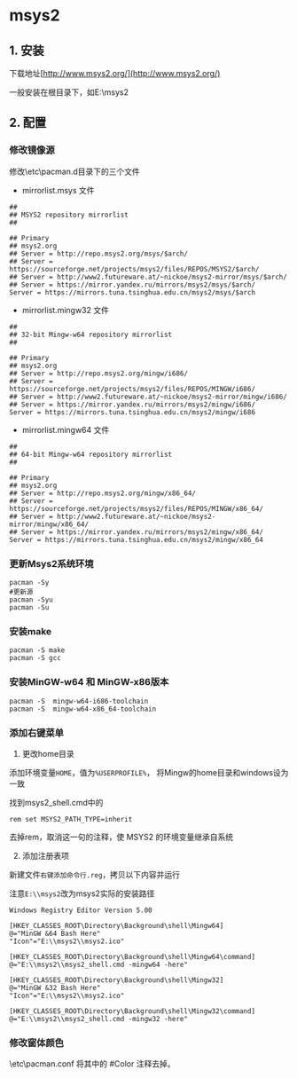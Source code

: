 # msys2
## 1. 安装
下载地址[http://www.msys2.org/](http://www.msys2.org/)

一般安装在根目录下，如E:\msys2

## 2. 配置
### 修改镜像源
修改\etc\pacman.d目录下的三个文件

*  mirrorlist.msys 文件

```
##
## MSYS2 repository mirrorlist
##

## Primary
## msys2.org
## Server = http://repo.msys2.org/msys/$arch/
## Server = https://sourceforge.net/projects/msys2/files/REPOS/MSYS2/$arch/
## Server = http://www2.futureware.at/~nickoe/msys2-mirror/msys/$arch/
## Server = https://mirror.yandex.ru/mirrors/msys2/msys/$arch/
Server = https://mirrors.tuna.tsinghua.edu.cn/msys2/msys/$arch
```
* mirrorlist.mingw32 文件

```
##
## 32-bit Mingw-w64 repository mirrorlist
##

## Primary
## msys2.org
## Server = http://repo.msys2.org/mingw/i686/
## Server = https://sourceforge.net/projects/msys2/files/REPOS/MINGW/i686/
## Server = http://www2.futureware.at/~nickoe/msys2-mirror/mingw/i686/
## Server = https://mirror.yandex.ru/mirrors/msys2/mingw/i686/
Server = https://mirrors.tuna.tsinghua.edu.cn/msys2/mingw/i686
```
* mirrorlist.mingw64 文件

```
##
## 64-bit Mingw-w64 repository mirrorlist
##

## Primary
## msys2.org
## Server = http://repo.msys2.org/mingw/x86_64/
## Server = https://sourceforge.net/projects/msys2/files/REPOS/MINGW/x86_64/
## Server = http://www2.futureware.at/~nickoe/msys2-mirror/mingw/x86_64/
## Server = https://mirror.yandex.ru/mirrors/msys2/mingw/x86_64/
Server = https://mirrors.tuna.tsinghua.edu.cn/msys2/mingw/x86_64
```
### 更新Msys2系统环境
```
pacman -Sy
#更新源
pacman -Syu
pacman -Su
```

### 安装make
```
pacman -S make
pacman -S gcc
```

### 安装MinGW-w64 和 MinGW-x86版本
```
pacman -S  mingw-w64-i686-toolchain
pacman -S  mingw-w64-x86_64-toolchain
```
### 添加右键菜单
1. 更改home目录

添加环境变量`HOME`，值为`%USERPROFILE%`， 将Mingw的home目录和windows设为一致

找到msys2_shell.cmd中的
```
rem set MSYS2_PATH_TYPE=inherit
```
去掉rem，取消这一句的注释，使 MSYS2 的环境变量继承自系统

2. 添加注册表项

新建文件`右键添加命令行.reg`，拷贝以下内容并运行

注意`E:\\msys2`改为msys2实际的安装路径
```
Windows Registry Editor Version 5.00

[HKEY_CLASSES_ROOT\Directory\Background\shell\Mingw64]
@="MinGW &64 Bash Here"
"Icon"="E:\\msys2\\msys2.ico"

[HKEY_CLASSES_ROOT\Directory\Background\shell\Mingw64\command]
@="E:\\msys2\\msys2_shell.cmd -mingw64 -here"

[HKEY_CLASSES_ROOT\Directory\Background\shell\Mingw32]
@="MinGW &32 Bash Here"
"Icon"="E:\\msys2\\msys2.ico"

[HKEY_CLASSES_ROOT\Directory\Background\shell\Mingw32\command]
@="E:\\msys2\\msys2_shell.cmd -mingw32 -here"
```

### 修改窗体颜色

\etc\pacman.conf
将其中的 #Color 注释去掉。


